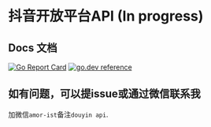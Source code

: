 # 抖音开放平台API (In progress)

## Docs 文档

[![Go Report Card](https://goreportcard.com/badge/github.com/amorist/douyin)](https://goreportcard.com/report/github.com/amorist/douyin)
[![go.dev reference](https://img.shields.io/badge/go.dev-reference-007d9c?logo=go&logoColor=white&style=flat-square)](https://pkg.go.dev/github.com/amorist/douyin?tab=doc)


## 如有问题，可以提issue或通过微信联系我

加微信`amor-ist`备注`douyin api`.